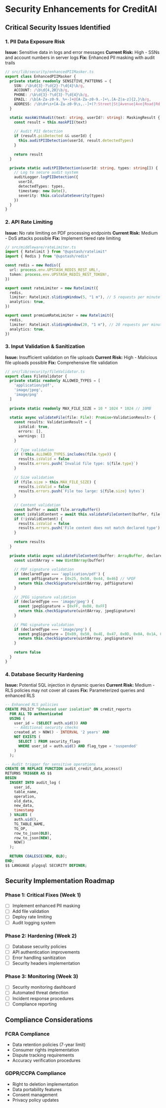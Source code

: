 # Security Enhancements for CreditAI

## Critical Security Issues Identified

### 1. PII Data Exposure Risk
**Issue:** Sensitive data in logs and error messages
**Current Risk:** High - SSNs and account numbers in server logs
**Fix:** Enhanced PII masking with audit trails

```typescript
// src/lib/security/enhancedPIIMasker.ts
export class EnhancedPIIMasker {
  private static readonly SENSITIVE_PATTERNS = {
    SSN: /\b\d{3}-?\d{2}-?\d{4}\b/g,
    ACCOUNT: /\b\d{4,20}\b/g,
    PHONE: /\b\d{3}-?\d{3}-?\d{4}\b/g,
    EMAIL: /\b[A-Za-z0-9._%+-]+@[A-Za-z0-9.-]+\.[A-Z|a-z]{2,}\b/g,
    ADDRESS: /\b\d+\s+[A-Za-z0-9\s,.-]+(?:Street|St|Avenue|Ave|Road|Rd|Drive|Dr|Lane|Ln|Boulevard|Blvd)\b/gi
  }

  static maskWithAudit(text: string, userId?: string): MaskingResult {
    const result = this.maskPII(text)
    
    // Audit PII detection
    if (result.piiDetected && userId) {
      this.auditPIIDetection(userId, result.detectedTypes)
    }
    
    return result
  }

  private static auditPIIDetection(userId: string, types: string[]) {
    // Log to secure audit system
    auditLogger.logPIIDetection({
      userId,
      detectedTypes: types,
      timestamp: new Date(),
      severity: this.calculateSeverity(types)
    })
  }
}
```

### 2. API Rate Limiting
**Issue:** No rate limiting on PDF processing endpoints
**Current Risk:** Medium - DoS attacks possible
**Fix:** Implement tiered rate limiting

```typescript
// src/middleware/rateLimiter.ts
import { Ratelimit } from "@upstash/ratelimit"
import { Redis } from "@upstash/redis"

const redis = new Redis({
  url: process.env.UPSTASH_REDIS_REST_URL!,
  token: process.env.UPSTASH_REDIS_REST_TOKEN!,
})

export const rateLimiter = new Ratelimit({
  redis,
  limiter: Ratelimit.slidingWindow(5, "1 m"), // 5 requests per minute
  analytics: true,
})

export const premiumRateLimiter = new Ratelimit({
  redis,
  limiter: Ratelimit.slidingWindow(20, "1 m"), // 20 requests per minute for premium
  analytics: true,
})
```

### 3. Input Validation & Sanitization
**Issue:** Insufficient validation on file uploads
**Current Risk:** High - Malicious file uploads possible
**Fix:** Comprehensive file validation

```typescript
// src/lib/security/fileValidator.ts
export class FileValidator {
  private static readonly ALLOWED_TYPES = [
    'application/pdf',
    'image/jpeg',
    'image/png'
  ]
  
  private static readonly MAX_FILE_SIZE = 10 * 1024 * 1024 // 10MB
  
  static async validateFile(file: File): Promise<ValidationResult> {
    const results: ValidationResult = {
      isValid: true,
      errors: [],
      warnings: []
    }
    
    // Type validation
    if (!this.ALLOWED_TYPES.includes(file.type)) {
      results.isValid = false
      results.errors.push(`Invalid file type: ${file.type}`)
    }
    
    // Size validation
    if (file.size > this.MAX_FILE_SIZE) {
      results.isValid = false
      results.errors.push(`File too large: ${file.size} bytes`)
    }
    
    // Content validation
    const buffer = await file.arrayBuffer()
    const isValidContent = await this.validateFileContent(buffer, file.type)
    if (!isValidContent) {
      results.isValid = false
      results.errors.push('File content does not match declared type')
    }
    
    return results
  }
  
  private static async validateFileContent(buffer: ArrayBuffer, declaredType: string): Promise<boolean> {
    const uint8Array = new Uint8Array(buffer)
    
    // PDF signature validation
    if (declaredType === 'application/pdf') {
      const pdfSignature = [0x25, 0x50, 0x44, 0x46] // %PDF
      return this.checkSignature(uint8Array, pdfSignature)
    }
    
    // JPEG signature validation
    if (declaredType === 'image/jpeg') {
      const jpegSignature = [0xFF, 0xD8, 0xFF]
      return this.checkSignature(uint8Array, jpegSignature)
    }
    
    // PNG signature validation
    if (declaredType === 'image/png') {
      const pngSignature = [0x89, 0x50, 0x4E, 0x47, 0x0D, 0x0A, 0x1A, 0x0A]
      return this.checkSignature(uint8Array, pngSignature)
    }
    
    return false
  }
}
```

### 4. Database Security Hardening
**Issue:** Potential SQL injection in dynamic queries
**Current Risk:** Medium - RLS policies may not cover all cases
**Fix:** Parameterized queries and enhanced RLS

```sql
-- Enhanced RLS policies
CREATE POLICY "Enhanced user isolation" ON credit_reports
  FOR ALL TO authenticated
  USING (
    user_id = (SELECT auth.uid()) AND
    -- Additional security checks
    created_at > NOW() - INTERVAL '2 years' AND
    NOT EXISTS (
      SELECT 1 FROM security_flags 
      WHERE user_id = auth.uid() AND flag_type = 'suspended'
    )
  );

-- Audit trigger for sensitive operations
CREATE OR REPLACE FUNCTION audit_credit_data_access()
RETURNS TRIGGER AS $$
BEGIN
  INSERT INTO audit_log (
    user_id,
    table_name,
    operation,
    old_data,
    new_data,
    timestamp
  ) VALUES (
    auth.uid(),
    TG_TABLE_NAME,
    TG_OP,
    row_to_json(OLD),
    row_to_json(NEW),
    NOW()
  );
  
  RETURN COALESCE(NEW, OLD);
END;
$$ LANGUAGE plpgsql SECURITY DEFINER;
```

## Security Implementation Roadmap

### Phase 1: Critical Fixes (Week 1)
- [ ] Implement enhanced PII masking
- [ ] Add file validation
- [ ] Deploy rate limiting
- [ ] Audit logging system

### Phase 2: Hardening (Week 2)
- [ ] Database security policies
- [ ] API authentication improvements
- [ ] Error handling sanitization
- [ ] Security headers implementation

### Phase 3: Monitoring (Week 3)
- [ ] Security monitoring dashboard
- [ ] Automated threat detection
- [ ] Incident response procedures
- [ ] Compliance reporting

## Compliance Considerations

### FCRA Compliance
- Data retention policies (7-year limit)
- Consumer rights implementation
- Dispute tracking requirements
- Accuracy verification procedures

### GDPR/CCPA Compliance
- Right to deletion implementation
- Data portability features
- Consent management
- Privacy policy updates